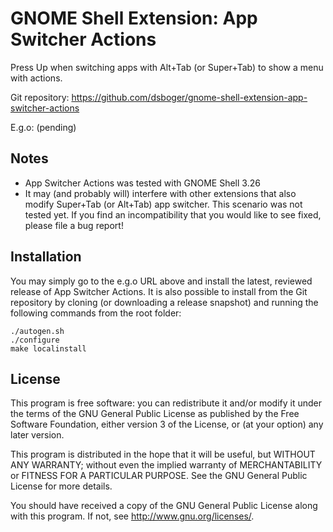 # GNOME Shell Extension: App Switcher Actions

Press Up when switching apps with Alt+Tab (or Super+Tab) to show a menu with actions.

Git repository: https://github.com/dsboger/gnome-shell-extension-app-switcher-actions

E.g.o: (pending)

## Notes

 - App Switcher Actions was tested with GNOME Shell 3.26
 - It may (and probably will) interfere with other extensions that also modify Super+Tab (or Alt+Tab) app switcher. This scenario was not tested yet. If you find an incompatibility that you would like to see fixed, please file a bug report!

## Installation

You may simply go to the e.g.o URL above and install the latest, reviewed release of App Switcher Actions. It is also possible to install from the Git repository by cloning (or downloading a release snapshot) and running the following commands from the root folder:


```
./autogen.sh
./configure
make localinstall
```

## License

This program is free software: you can redistribute it and/or modify
it under the terms of the GNU General Public License as published by
the Free Software Foundation, either version 3 of the License, or
(at your option) any later version.

This program is distributed in the hope that it will be useful,
but WITHOUT ANY WARRANTY; without even the implied warranty of
MERCHANTABILITY or FITNESS FOR A PARTICULAR PURPOSE.  See the
GNU General Public License for more details.

You should have received a copy of the GNU General Public License
along with this program.  If not, see <http://www.gnu.org/licenses/>.
